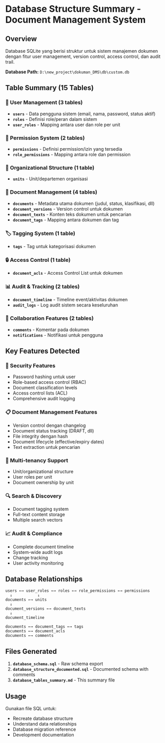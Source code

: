 # Database Structure Summary - Document Management System

## Overview
Database SQLite yang berisi struktur untuk sistem manajemen dokumen dengan fitur user management, version control, access control, dan audit trail.

**Database Path:** `D:\new_project\dokuman_DMS\db\custom.db`

## Table Summary (15 Tables)

### 👥 User Management (3 tables)
- **`users`** - Data pengguna sistem (email, nama, password, status aktif)
- **`roles`** - Definisi role/peran dalam sistem
- **`user_roles`** - Mapping antara user dan role per unit

### 🔐 Permission System (2 tables)  
- **`permissions`** - Definisi permission/izin yang tersedia
- **`role_permissions`** - Mapping antara role dan permission

### 🏢 Organizational Structure (1 table)
- **`units`** - Unit/departemen organisasi

### 📄 Document Management (4 tables)
- **`documents`** - Metadata utama dokumen (judul, status, klasifikasi, dll)
- **`document_versions`** - Version control untuk dokumen
- **`document_texts`** - Konten teks dokumen untuk pencarian
- **`document_tags`** - Mapping antara dokumen dan tag

### 🏷️ Tagging System (1 table)
- **`tags`** - Tag untuk kategorisasi dokumen

### 🔒 Access Control (1 table)
- **`document_acls`** - Access Control List untuk dokumen

### 📊 Audit & Tracking (2 tables)
- **`document_timeline`** - Timeline event/aktivitas dokumen
- **`audit_logs`** - Log audit sistem secara keseluruhan

### 🤝 Collaboration Features (2 tables)
- **`comments`** - Komentar pada dokumen
- **`notifications`** - Notifikasi untuk pengguna

## Key Features Detected

### 🔐 Security Features
- Password hashing untuk user
- Role-based access control (RBAC)
- Document classification levels
- Access control lists (ACL)
- Comprehensive audit logging

### 📋 Document Management Features
- Version control dengan changelog
- Document status tracking (DRAFT, dll)
- File integrity dengan hash
- Document lifecycle (effective/expiry dates)
- Text extraction untuk pencarian

### 👥 Multi-tenancy Support
- Unit/organizational structure
- User roles per unit
- Document ownership by unit

### 🔍 Search & Discovery
- Document tagging system
- Full-text content storage
- Multiple search vectors

### 📈 Audit & Compliance
- Complete document timeline
- System-wide audit logs
- Change tracking
- User activity monitoring

## Database Relationships

```
users ←→ user_roles ←→ roles ←→ role_permissions ←→ permissions
  ↓           ↓
documents ←→ units
  ↓
document_versions ←→ document_texts
  ↓
document_timeline

documents ←→ document_tags ←→ tags
documents ←→ document_acls
documents ←→ comments
```

## Files Generated
1. **`database_schema.sql`** - Raw schema export
2. **`database_structure_documented.sql`** - Documented schema with comments
3. **`database_tables_summary.md`** - This summary file

## Usage
Gunakan file SQL untuk:
- Recreate database structure
- Understand data relationships
- Database migration reference
- Development documentation